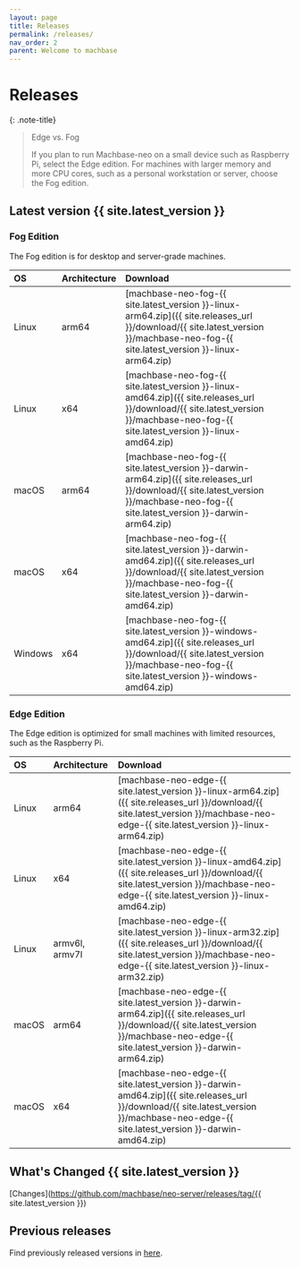 ```yaml
---
layout: page
title: Releases
permalink: /releases/
nav_order: 2
parent: Welcome to machbase
---
```


# Releases

{: .note-title}
> Edge vs. Fog
>
> If you plan to run Machbase-neo on a small device such as Raspberry Pi, select the Edge edition.
> For machines with larger memory and more CPU cores, such as a personal workstation or server, choose the Fog edition.

## Latest version {{ site.latest_version }}

### Fog Edition

The Fog edition is for desktop and server-grade machines.

| OS         | Architecture   |  Download |
|:-----------|:---------------|:----------|
| Linux      | arm64          | [machbase-neo-fog-{{ site.latest_version }}-linux-arm64.zip]({{ site.releases_url }}/download/{{ site.latest_version }}/machbase-neo-fog-{{ site.latest_version }}-linux-arm64.zip)   |
| Linux      | x64            | [machbase-neo-fog-{{ site.latest_version }}-linux-amd64.zip]({{ site.releases_url }}/download/{{ site.latest_version }}/machbase-neo-fog-{{ site.latest_version }}-linux-amd64.zip)   |
| macOS      | arm64          | [machbase-neo-fog-{{ site.latest_version }}-darwin-arm64.zip]({{ site.releases_url }}/download/{{ site.latest_version }}/machbase-neo-fog-{{ site.latest_version }}-darwin-arm64.zip) |
| macOS      | x64            | [machbase-neo-fog-{{ site.latest_version }}-darwin-amd64.zip]({{ site.releases_url }}/download/{{ site.latest_version }}/machbase-neo-fog-{{ site.latest_version }}-darwin-amd64.zip) |
| Windows    | x64            | [machbase-neo-fog-{{ site.latest_version }}-windows-amd64.zip]({{ site.releases_url }}/download/{{ site.latest_version }}/machbase-neo-fog-{{ site.latest_version }}-windows-amd64.zip) |


### Edge Edition

The Edge edition is optimized for small machines with limited resources, such as the Raspberry Pi.

| OS         | Architecture   |  Download |
|:-----------|:---------------|:----------|
| Linux      | arm64          | [machbase-neo-edge-{{ site.latest_version }}-linux-arm64.zip]({{ site.releases_url }}/download/{{ site.latest_version }}/machbase-neo-edge-{{ site.latest_version }}-linux-arm64.zip)   |
| Linux      | x64            | [machbase-neo-edge-{{ site.latest_version }}-linux-amd64.zip]({{ site.releases_url }}/download/{{ site.latest_version }}/machbase-neo-edge-{{ site.latest_version }}-linux-amd64.zip)   |
| Linux      | armv6l, armv7l | [machbase-neo-edge-{{ site.latest_version }}-linux-arm32.zip]({{ site.releases_url }}/download/{{ site.latest_version }}/machbase-neo-edge-{{ site.latest_version }}-linux-arm32.zip)   |
| macOS      | arm64          | [machbase-neo-edge-{{ site.latest_version }}-darwin-arm64.zip]({{ site.releases_url }}/download/{{ site.latest_version }}/machbase-neo-edge-{{ site.latest_version }}-darwin-arm64.zip) |
| macOS      | x64            | [machbase-neo-edge-{{ site.latest_version }}-darwin-amd64.zip]({{ site.releases_url }}/download/{{ site.latest_version }}/machbase-neo-edge-{{ site.latest_version }}-darwin-amd64.zip) |

## What's Changed {{ site.latest_version }}

[Changes](https://github.com/machbase/neo-server/releases/tag/{{ site.latest_version }})

## Previous releases

Find previously released versions in [here](https://github.com/machbase/neo-server/releases).
